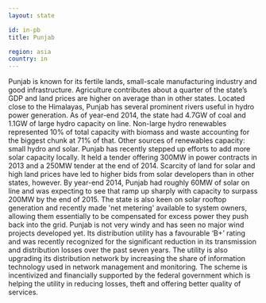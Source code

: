 ```yaml
---
layout: state

id: in-pb
title: Punjab

region: asia
country: in
---
```

Punjab is known for its fertile lands, small-scale manufacturing industry and good infrastructure. Agriculture contributes about a quarter of the state’s GDP and land prices are higher on average than in other states. 
Located close to the Himalayas, Punjab has several prominent rivers useful in hydro power generation. As of year-end 2014, the state had 4.7GW of coal and 1.1GW of large hydro capacity on line. Non-large hydro renewables represented 10% of total capacity with biomass and waste accounting for the biggest chunk at 71% of that. Other sources of renewables capacity: small hydro and solar. 
Punjab has recently stepped up efforts to add more solar capacity locally. It held a tender offering 300MW in power contracts in 2013 and a 250MW tender at the end of 2014. Scarcity of land for solar and high land prices have led to higher bids from solar developers than in other states, however. 
By year-end 2014, Punjab had roughly 60MW of solar on line and was expecting to see that ramp up sharply with capacity to surpass 200MW by the end of 2015. The state is also keen on solar rooftop generation and recently made 'net metering' available to system owners, allowing them essentially to be compensated for excess power they push back into the grid. 
Punjab is not very windy and has seen no major wind projects developed yet. Its distribution utility has a favourable ‘B+’ rating and was recently recognized for the significant reduction in its transmission and distribution losses over the past seven years. The utility is also upgrading its distribution network by increasing the share of information technology used in network management and monitoring. The scheme is incentivized and financially supported by the federal government which is helping the utility in reducing losses, theft and offering better quality of services.
